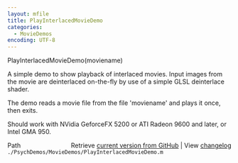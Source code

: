```yaml
---
layout: mfile
title: PlayInterlacedMovieDemo
categories:
  - MovieDemos
encoding: UTF-8
---
```



PlayInterlacedMovieDemo(moviename)

A simple demo to show playback of interlaced movies. Input
images from the movie are deinterlaced on-the-fly by use of a simple GLSL
deinterlace shader.

The demo reads a movie file from the file 'moviename' and plays it once,
then exits.

Should work with NVidia GeforceFX 5200 or ATI Radeon 9600 and later, or
Intel GMA 950.


<div class="code_header" style="text-align:right;">
  <span style="float:left;">Path&nbsp;&nbsp;</span> <span class="counter">Retrieve <a href=
  "https://raw.github.com/Psychtoolbox-3/Psychtoolbox-3/beta/./PsychDemos/MovieDemos/PlayInterlacedMovieDemo.m">current version from GitHub</a> | View <a href=
  "https://github.com/Psychtoolbox-3/Psychtoolbox-3/commits/beta/./PsychDemos/MovieDemos/PlayInterlacedMovieDemo.m">changelog</a></span>
</div>
<div class="code">
  <code>./PsychDemos/MovieDemos/PlayInterlacedMovieDemo.m</code>
</div>
